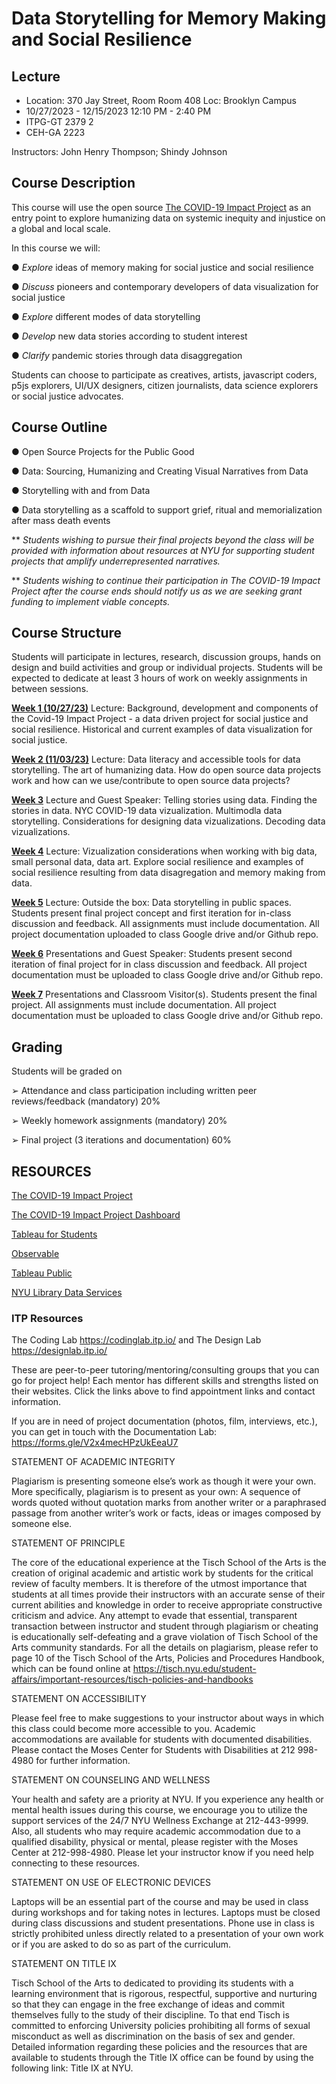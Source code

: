 # Data Storytelling for Memory Making and Social Resilience

## Lecture

- Location: 370 Jay Street, Room Room 408 Loc: Brooklyn Campus
- 10/27/2023 - 12/15/2023 12:10 PM - 2:40 PM
- ITPG-GT 2379 2
- CEH-GA 2223

Instructors: John Henry Thompson; Shindy Johnson

## Course Description

This course will use the open source [The COVID-19 Impact Project](https://itp.nyu.edu/covid19impactproject/) as an entry point to explore humanizing data on systemic inequity and injustice on a global and local scale.

In this course we will:

● _Explore_ ideas of memory making for social justice and social resilience

● _Discuss_ pioneers and contemporary developers of data visualization for social justice

● _Explore_ different modes of data storytelling

● _Develop_ new data stories according to student interest

● _Clarify_ pandemic stories through data disaggregation

<!-- ● Explore and invent creative uses of data for advocacy and change.

● Discover how data flows from public github repositories and tools needed to visualize the data.

● Examine and draw inspiration from historical and contemporary data visualizations developed by advocates for social justice and the public good. -->

<!-- ● Review other data-centric open source projects for the public good and discuss the questions they are trying to answer or problems they are trying to solve.

● Use data visualization as a scaffold to explore ways to support community driven mourning and memorialization after mass death events. -->

Students can choose to participate as creatives, artists, javascript coders, p5js explorers, UI/UX designers, citizen journalists, data science explorers or social justice advocates.

## Course Outline

● Open Source Projects for the Public Good

● Data: Sourcing, Humanizing and Creating Visual Narratives from Data

● Storytelling with and from Data

● Data storytelling as a scaffold to support grief, ritual and memorialization after mass death events

\*\* _Students wishing to pursue their final projects beyond the class will be provided with information about resources at NYU for supporting student projects that amplify underrepresented narratives._

\*\* _Students wishing to continue their participation in The COVID-19 Impact Project after the course ends should notify us as we are seeking grant funding to implement viable concepts._

## Course Structure

Students will participate in lectures, research, discussion groups, hands on design and build activities and group or individual projects. Students will be expected to dedicate at least 3 hours of work on weekly assignments in between sessions.

**[Week 1 (10/27/23)](Week1.md)** Lecture: Background, development and components of the Covid-19 Impact Project - a data driven project for social justice and social resilience. Historical and current examples of data visualization for social justice.

<!-- Data for Community Driven Mourning and Memorialization. Assignment: impact of the pandemic on you or your community. -->

**[Week 2 (11/03/23)](Week2.md)** Lecture: Data literacy and accessible tools for data storytelling. The art of humanizing data. How do open source data projects work and how can we use/contribute to open source data projects?

<!-- Other Open Source Data Projects. -->

**[Week 3](Week3.md)** Lecture and Guest Speaker: Telling stories using data. Finding the stories in data. NYC COVID-19 data vizualization. Multimodla data storytelling. Considerations for designing data vizualizations. Decoding data vizualizations.

<!-- Early Pioneers of Data Visualization. -->

**[Week 4](Week4.md)** Lecture: Vizualization considerations when working with big data, small personal data, data art. Explore social resilience and examples of social resilience resulting from data disagregation and memory making from data.

<!-- Humanizing COVID-19 Data. Memorials, Grief and Mourning. Select course project and work on the first iteration to present in the next class. -->

**[Week 5](Week5.md)** Lecture: Outside the box: Data storytelling in public spaces. Students present final project concept and first iteration for in-class discussion and feedback. All assignments must include documentation. All project documentation uploaded to class Google drive and/or Github repo.

**[Week 6](Week6.md)** Presentations and Guest Speaker: Students present second iteration of final project for in class discussion and feedback. All project documentation must be uploaded to class Google drive and/or Github repo.

**[Week 7](Week7.md)** Presentations and Classroom Visitor(s). Students present the final project. All assignments must include documentation. All project documentation must be uploaded to class Google drive and/or Github repo.

## Grading

Students will be graded on

➢ Attendance and class participation including written peer reviews/feedback (mandatory) 20%

➢ Weekly homework assignments (mandatory) 20%

➢ Final project (3 iterations and documentation) 60%

## RESOURCES

[The COVID-19 Impact Project](https://itp.nyu.edu/covid19impactproject/)

[The COVID-19 Impact Project Dashboard](https://itp.nyu.edu/covid19impactproject/covid19-dashboard/)

[Tableau for Students](https://www.tableau.com/university-students)

[Observable](https://observablehq.com/)

[Tableau Public](https://public.tableau.com/app/discover)

[NYU Library Data Services](https://library.nyu.edu/departments/data-services/)

### ITP Resources

The Coding Lab https://codinglab.itp.io/ and The Design Lab https://designlab.itp.io/

These are peer-to-peer tutoring/mentoring/consulting groups that you can go for project help! Each mentor has different skills and strengths listed on their websites. Click the links above to find appointment links and contact information.

If you are in need of project documentation (photos, film, interviews, etc.), you can get in touch with the Documentation Lab: https://forms.gle/V2x4mecHPzUkEeaU7

STATEMENT OF ACADEMIC INTEGRITY

Plagiarism is presenting someone else’s work as though it were your own. More specifically, plagiarism is to present as your own: A sequence of words quoted without quotation marks from another writer or a paraphrased passage from another writer’s work or facts, ideas or images composed by someone else.

STATEMENT OF PRINCIPLE

The core of the educational experience at the Tisch School of the Arts is the creation of original academic and artistic work by students for the critical review of faculty members. It is therefore of the utmost importance that students at all times provide their instructors with an accurate sense of their current abilities and knowledge in order to receive appropriate constructive criticism and advice. Any attempt to evade that essential, transparent transaction between instructor and student through plagiarism or cheating is educationally self-defeating and a grave violation of Tisch School of the Arts community standards. For all the details on plagiarism, please refer to page 10 of the Tisch School of the Arts, Policies and Procedures Handbook, which can be found online at https://tisch.nyu.edu/student-affairs/important-resources/tisch-policies-and-handbooks

STATEMENT ON ACCESSIBILITY

Please feel free to make suggestions to your instructor about ways in which this class could become more accessible to you. Academic accommodations are available for students with documented disabilities. Please contact the Moses Center for Students with Disabilities at 212 998-4980 for further information.

STATEMENT ON COUNSELING AND WELLNESS

Your health and safety are a priority at NYU. If you experience any health or mental health issues during this course, we encourage you to utilize the support services of the 24/7 NYU Wellness Exchange at 212-443-9999. Also, all students who may require academic accommodation due to a qualified disability, physical or mental, please register with the Moses Center at 212-998-4980. Please let your instructor know if you need help connecting to these resources.

STATEMENT ON USE OF ELECTRONIC DEVICES

Laptops will be an essential part of the course and may be used in class during workshops and for taking notes in lectures. Laptops must be closed during class discussions and student presentations. Phone use in class is strictly prohibited unless directly related to a presentation of your own work or if you are asked to do so as part of the curriculum.

STATEMENT ON TITLE IX

Tisch School of the Arts to dedicated to providing its students with a learning environment that is rigorous, respectful, supportive and nurturing so that they can engage in the free exchange of ideas and commit themselves fully to the study of their discipline. To that end Tisch is committed to enforcing University policies prohibiting all forms of sexual misconduct as well as discrimination on the basis of sex and gender. Detailed information regarding these policies and the resources that are available to students through the Title IX office can be found by using the following link: Title IX at NYU.

<!-- ## Prior versions

- https://github.com/jht9629/covid-19-data-stories-2022

- https://github.com/jht9629/covid-19-data-stories -->
